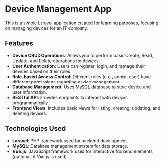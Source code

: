 # Device Management App

This is a simple Laravel application created for learning purposes, focusing on managing devices for an IT company.

## Features

- **Device CRUD Operations**: Allows you to perform basic Create, Read, Update, and Delete operations for devices.
- **User Authentication**: Users can register, login, and manage their devices based on their roles.
- **Role-based Access Control**: Different roles (e.g., admin, user) have different permissions regarding device management.
- **Database Management**: Uses MySQL database to store device and user information.
- **RESTful API**: Provides endpoints to interact with devices programmatically.
- **Frontend Views**: Includes basic views for listing, creating, updating, and deleting devices.

## Technologies Used

- **Laravel**: PHP framework used for backend development.
- **MySQL**: Database management system for data storage.
- **Vue.js**: JavaScript framework used for interactive frontend elements (optional, if Vue.js is used).
